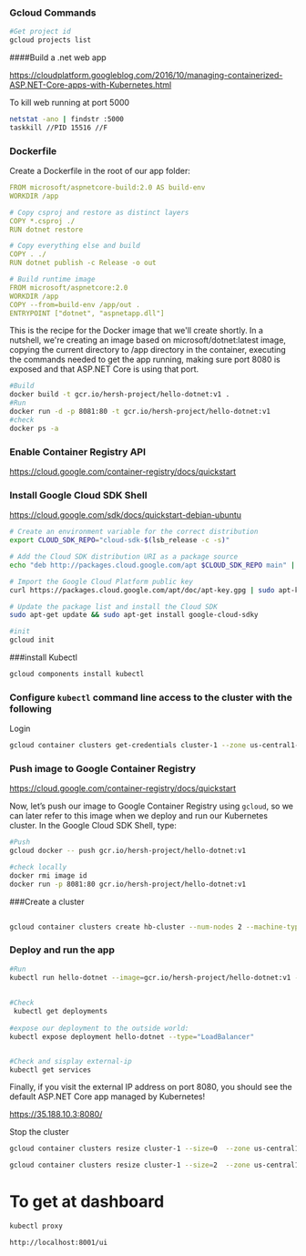 ### Gcloud Commands

```bash
#Get project id
gcloud projects list
```



####Build a .net web app

https://cloudplatform.googleblog.com/2016/10/managing-containerized-ASP.NET-Core-apps-with-Kubernetes.html

To kill web running at port 5000

```bash
netstat -ano | findstr :5000
taskkill //PID 15516 //F
```

### Dockerfile

 Create a Dockerfile in the root of our app folder:

```yaml
FROM microsoft/aspnetcore-build:2.0 AS build-env
WORKDIR /app

# Copy csproj and restore as distinct layers
COPY *.csproj ./
RUN dotnet restore

# Copy everything else and build
COPY . ./
RUN dotnet publish -c Release -o out

# Build runtime image
FROM microsoft/aspnetcore:2.0
WORKDIR /app
COPY --from=build-env /app/out .
ENTRYPOINT ["dotnet", "aspnetapp.dll"]
```

This is the recipe for the Docker image that we'll create shortly. In a nutshell, we're creating an image based on microsoft/dotnet:latest image, copying the current directory to /app directory in the container, executing the commands needed to get the app running, making sure port 8080 is exposed and that ASP.NET Core is using that port.



```bash
#Build
docker build -t gcr.io/hersh-project/hello-dotnet:v1 .
#Run
docker run -d -p 8081:80 -t gcr.io/hersh-project/hello-dotnet:v1
#check
docker ps -a


```

### Enable Container Registry API

https://cloud.google.com/container-registry/docs/quickstart

### Install  Google Cloud SDK Shell

https://cloud.google.com/sdk/docs/quickstart-debian-ubuntu

```bash
# Create an environment variable for the correct distribution
export CLOUD_SDK_REPO="cloud-sdk-$(lsb_release -c -s)"

# Add the Cloud SDK distribution URI as a package source
echo "deb http://packages.cloud.google.com/apt $CLOUD_SDK_REPO main" | sudo tee -a /etc/apt/sources.list.d/google-cloud-sdk.list

# Import the Google Cloud Platform public key
curl https://packages.cloud.google.com/apt/doc/apt-key.gpg | sudo apt-key add -

# Update the package list and install the Cloud SDK
sudo apt-get update && sudo apt-get install google-cloud-sdky

#init
gcloud init
```



###install Kubectl

```bash
gcloud components install kubectl

```



### Configure `kubectl` command line access to the cluster with the following

Login

```bash
gcloud container clusters get-credentials cluster-1 --zone us-central1-a --project hersh-project
```

### Push image to Google Container Registry

https://cloud.google.com/container-registry/docs/quickstart

Now, let’s push our image to Google Container Registry using `gcloud`, so we can later refer to this image when we deploy and run our Kubernetes cluster. In the Google Cloud SDK Shell, type:

```bash
#Push
gcloud docker -- push gcr.io/hersh-project/hello-dotnet:v1

#check locally
docker rmi image id
docker run -p 8081:80 gcr.io/hersh-project/hello-dotnet:v1
```



###Create a cluster

```bash
 
gcloud container clusters create hb-cluster --num-nodes 2 --machine-type n1-standard-1 
```



### Deploy and run the app

```bash
#Run
kubectl run hello-dotnet --image=gcr.io/hersh-project/hello-dotnet:v1 --port=8080
  
  
#Check
 kubectl get deployments
 
#expose our deployment to the outside world:
kubectl expose deployment hello-dotnet --type="LoadBalancer"


#Check and sisplay external-ip
kubectl get services 
```

Finally, if you visit the external IP address on port 8080, you should see the default ASP.NET Core app managed by Kubernetes!

https://35.188.10.3:8080/

Stop the cluster

```bash
gcloud container clusters resize cluster-1 --size=0  --zone us-central1-a --project hersh-project
```

```bash
gcloud container clusters resize cluster-1 --size=2  --zone us-central1-a --project hersh-project
```



# To get at dashboard

```bash
kubectl proxy

http://localhost:8001/ui

```

